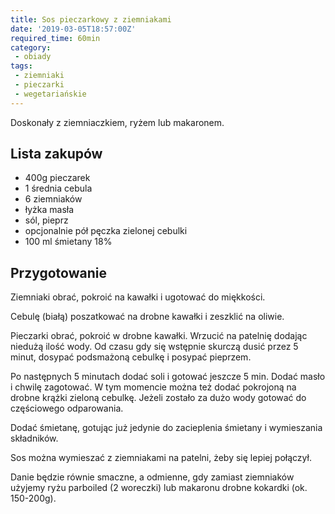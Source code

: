 ```yaml
---
title: Sos pieczarkowy z ziemniakami
date: '2019-03-05T18:57:00Z'
required_time: 60min
category:
 - obiady
tags:
 - ziemniaki
 - pieczarki
 - wegetariańskie
---
```


Doskonały z ziemniaczkiem, ryżem lub makaronem.

<!---- splitter ---->

## Lista zakupów

- 400g pieczarek
- 1 średnia cebula
- 6 ziemniaków
- łyżka masła
- sól, pieprz
- opcjonalnie pół pęczka zielonej cebulki
- 100 ml śmietany 18%

<!---- splitter ---->

## Przygotowanie

Ziemniaki obrać, pokroić na kawałki i ugotować do miękkości.

Cebulę (białą) poszatkować na drobne kawałki i zeszklić na oliwie.

Pieczarki obrać, pokroić w drobne kawałki. Wrzucić na patelnię dodając niedużą ilość wody. Od czasu gdy się wstępnie skurczą dusić przez 5 minut, dosypać podsmażoną cebulkę i posypać pieprzem.

Po następnych 5 minutach dodać soli i gotować jeszcze 5 min. Dodać masło i chwilę zagotować. W tym momencie można też dodać pokrojoną na drobne krążki zieloną cebulkę. Jeżeli zostało za dużo wody gotować do częściowego odparowania.

Dodać śmietanę, gotując już jedynie do zacieplenia śmietany i wymieszania składników.

Sos można wymieszać z ziemniakami na patelni, żeby się lepiej połączył.

Danie będzie równie smaczne, a odmienne, gdy zamiast ziemniaków użyjemy ryżu parboiled (2 woreczki) lub makaronu drobne kokardki (ok. 150-200g).
